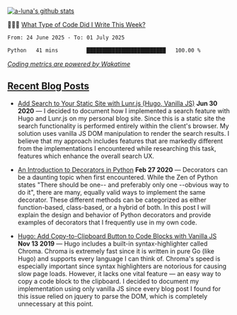 [![a-luna's github stats](https://github-readme-stats.vercel.app/api?username=a-luna&show_icons=true&icon_color=000000)](https://github.com/a-luna)

👨🏽‍💻 [What Type of Code Did I Write This Week?](https://wakatime.com/@aaronluna)
<!--START_SECTION:waka-->

```txt
From: 24 June 2025 - To: 01 July 2025

Python   41 mins         █████████████████████████   100.00 %
```

<!--END_SECTION:waka-->
_[Coding metrics are powered by Wakatime](https://wakatime.com/@aaronluna)_

<!--blog_posts-->
## [Recent Blog Posts](https://portfolio.aaronluna.dev/blog)
- [Add Search to Your Static Site with Lunr.js (Hugo, Vanilla JS)](https://portfolio.aaronluna.dev/blog/add-search-to-static-site-lunrjs-hugo-vanillajs)
            **Jun 30 2020** &mdash; I decided to document how I implemented a search feature with Hugo and Lunr.js on my personal blog site. Since this is a static site the search functionality is performed entirely within the client's browser. My solution uses vanilla JS DOM manipulation to render the search results. I believe that my approach includes features that are markedly different from the implementations I encountered while researching this task, features which enhance the overall search UX.

- [An Introduction to Decorators in Python](https://portfolio.aaronluna.dev/blog/intro-to-python-decorators)
            **Feb 27 2020** &mdash; Decorators can be a daunting topic when first encountered. While the Zen of Python states "There should be one-- and preferably only one --obvious way to do it", there are many, equally valid ways to implement the same decorator. These different methods can be categorized as either function-based, class-based, or a hybrid of both. In this post I will explain the design and behavior of Python decorators and provide examples of decorators that I frequently use in my own code.

- [Hugo: Add Copy-to-Clipboard Button to Code Blocks with Vanilla JS](https://portfolio.aaronluna.dev/blog/add-copy-button-to-code-blocks-hugo-chroma)
            **Nov 13 2019** &mdash; Hugo includes a built-in syntax-highlighter called Chroma. Chroma is extremely fast since it is written in pure Go (like Hugo) and supports every language I can think of. Chroma's speed is especially important since syntax highlighters are notorious for causing slow page loads. However, it lacks one vital feature — an easy way to copy a code block to the clipboard. I decided to document my implementation using only vanilla JS since every blog post I found for this issue relied on jquery to parse the DOM, which is completely unnecessary at this point.

